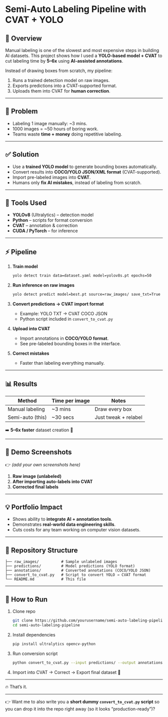 # Semi-Auto Labeling Pipeline with CVAT + YOLO

## 📌 Overview

Manual labeling is one of the slowest and most expensive steps in building AI datasets.
This project shows how I used a **YOLO-based model + CVAT** to cut labeling time by **5–6x** using **AI-assisted annotations**.

Instead of drawing boxes from scratch, my pipeline:

1. Runs a trained detection model on raw images.
2. Exports predictions into a CVAT-supported format.
3. Uploads them into CVAT for **human correction**.

---

## 🎯 Problem

* Labeling 1 image manually: \~3 mins.
* 1000 images = \~50 hours of boring work.
* Teams waste **time + money** doing repetitive labeling.

---

## ✅ Solution

* Use a **trained YOLO model** to generate bounding boxes automatically.
* Convert results into **COCO/YOLO JSON/XML format** (CVAT-supported).
* Import pre-labeled images into **CVAT**.
* Humans only **fix AI mistakes**, instead of labeling from scratch.

---

## 🔧 Tools Used

* **YOLOv8** (Ultralytics) – detection model
* **Python** – scripts for format conversion
* **CVAT** – annotation & correction
* **CUDA / PyTorch** – for inference

---

## ⚡ Pipeline

1. **Train model**

   ```bash
   yolo detect train data=dataset.yaml model=yolov8s.pt epochs=50
   ```

2. **Run inference on raw images**

   ```bash
   yolo detect predict model=best.pt source=raw_images/ save_txt=True
   ```

3. **Convert predictions → CVAT import format**

   * Example: YOLO TXT → CVAT COCO JSON
   * Python script included in `convert_to_cvat.py`

4. **Upload into CVAT**

   * Import annotations in **COCO/YOLO format**.
   * See pre-labeled bounding boxes in the interface.

5. **Correct mistakes**

   * Faster than labeling everything manually.

---

## 📊 Results

| Method           | Time per image | Notes                |
| ---------------- | -------------- | -------------------- |
| Manual labeling  | \~3 mins       | Draw every box       |
| Semi-auto (this) | \~30 secs      | Just tweak + relabel |

➡️ **5–6x faster** dataset creation 🚀

---

## 📸 Demo Screenshots

👉 *(add your own screenshots here)*

1. **Raw image (unlabeled)**
2. **After importing auto-labels into CVAT**
3. **Corrected final labels**

---

## 💡 Portfolio Impact

* Shows ability to **integrate AI + annotation tools**.
* Demonstrates **real-world data engineering skills**.
* Cuts costs for any team working on computer vision datasets.

---

## 📂 Repository Structure

```
├── raw_images/          # Sample unlabeled images  
├── predictions/         # Model predictions (YOLO format)  
├── annotations/         # Converted annotations (COCO/YOLO JSON)  
├── convert_to_cvat.py   # Script to convert YOLO → CVAT format  
└── README.md            # This file  
```

---

## 🚀 How to Run

1. Clone repo

   ```bash
   git clone https://github.com/yourusername/semi-auto-labeling-pipeline.git
   cd semi-auto-labeling-pipeline
   ```
2. Install dependencies

   ```bash
   pip install ultralytics opencv-python
   ```
3. Run conversion script

   ```bash
   python convert_to_cvat.py --input predictions/ --output annotations/
   ```
4. Import into CVAT → Correct → Export final dataset 🎉

---

🔥 That’s it.

---

👉 Want me to also write you a **short dummy `convert_to_cvat.py` script** so you can drop it into the repo right away (so it looks “production-ready”)?
